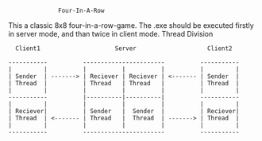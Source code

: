                   Four-In-A-Row
This a classic 8x8 four-in-a-row-game.
The .exe should be executed firstly in server mode, and than twice in client mode.
                 Thread Division
```
  Client1                     Server                    Client2 

-----------          -----------------------          -----------
|         |          |          |          |          |         |
| Sender  | -------> | Reciever | Reciever | <------- | Sender  |
| Thread  |          | Thread   | Thread   |          | Thread  | 
|         |          |          |          |          |         |
-----------          |----------|----------|          -----------
|         |          |          |          |          |         |
| Reciever|          | Sender   |  Sender  |          | Reciever|
| Thread  | <------- | Thread   |  Thread  | -------> | Thread  |
|         |          |          |          |          |         |
-----------          -----------------------          -----------
```
